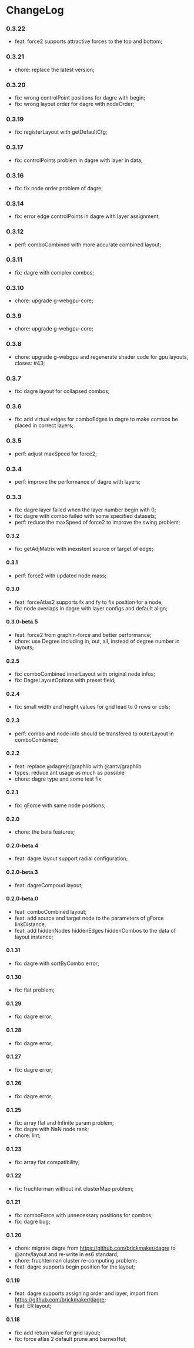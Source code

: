 # ChangeLog

### 0.3.22

- feat: force2 supports attractive forces to the top and bottom;

### 0.3.21

- chore: replace the latest version;

### 0.3.20

- fix: wrong controlPoint positions for dagre with begin;
- fix: wrong layout order for dagre with nodeOrder;

### 0.3.19

- fix: registerLayout with getDefaultCfg;

### 0.3.17

- fix: controlPoints problem in dagre with layer in data;

### 0.3.16

- fix: fix node order problem of dagre;

### 0.3.14

- fix: error edge controlPoints in dagre with layer assignment;

### 0.3.12

- perf: comboCombined with more accurate combined layout;

### 0.3.11

- fix: dagre with complex combos;

### 0.3.10

- chore: upgrade g-webgpu-core;

### 0.3.9

- chore: upgrade g-webgpu-core;

### 0.3.8

- chore: upgrade g-webgpu and regenerate shader code for gpu layouts, closes: #43;

### 0.3.7

- fix: dagre layout for collapsed combos;

### 0.3.6

- fix: add virtual edges for comboEdges in dagre to make combos be placed in correct layers;

### 0.3.5

- perf: adjust maxSpeed for force2;

### 0.3.4

- perf: improve the performance of dagre with layers;

### 0.3.3

- fix: dagre layer failed when the layer number begin with 0;
- fix: dagre with combo failed with some specified datasets;
- perf: reduce the maxSpeed of force2 to improve the swing problem;

#### 0.3.2

- fix: getAdjMatrix with inexistent source or target of edge;

#### 0.3.1

- perf: force2 with updated node mass;

#### 0.3.0

- feat: forceAtlas2 supports fx and fy to fix position for a node;
- fix: node overlaps in dagre with layer configs and default align;

#### 0.3.0-beta.5

- feat: force2 from graphin-force and better performance;
- chore: use Degree including in, out, all, instead of degree number in layouts;

#### 0.2.5

- fix: comboCombined innerLayout with original node infos;
- fix: DagreLayoutOptions with preset field;

#### 0.2.4

- fix: small width and height values for grid lead to 0 rows or cols;

#### 0.2.3

- perf: combo and node info should be transfered to outerLayout in comboCombined;

#### 0.2.2

- feat: replace @dagrejs/graphlib with @antv/graphlib
- types: reduce ant usage as much as possible
- chore: dagre type and some test fix

#### 0.2.1

- fix: gForce with same node positions;

#### 0.2.0

- chore: the beta features;

#### 0.2.0-beta.4

- feat: dagre layout support radial configuration;

#### 0.2.0-beta.3

- feat: dagreCompoud layout;

#### 0.2.0-beta.0

- feat: comboCombined layout;
- feat: add source and target node to the parameters of gForce linkDistance;
- feat: add hiddenNodes hiddenEdges hiddenCombos to the data of layout instance;

#### 0.1.31

- fix: dagre with sortByCombo error;

#### 0.1.30

- fix: flat problem;

#### 0.1.29

- fix: dagre error;

#### 0.1.28

- fix: dagre error;

#### 0.1.27

- fix: dagre error;

#### 0.1.26

- fix: dagre error;

#### 0.1.25

- fix: array flat and Infinite param problem;
- fix: dagre with NaN node rank;
- chore: lint;

#### 0.1.23

- fix: array flat compatibility;

#### 0.1.22

- fix: fruchterman without init clusterMap problem;

#### 0.1.21

- fix: comboForce with unnecessary positions for combos;
- fix: dagre bug;

#### 0.1.20

- chore: migrate dagre from https://github.com/brickmaker/dagre to @antv/layout and re-write in es6 standard;
- chore: fruchterman cluster re-computing problem;
- feat: dagre supports begin position for the layout;

#### 0.1.19

- feat: dagre supports assigning order and layer, import from https://github.com/brickmaker/dagre;
- feat: ER layout;

#### 0.1.18

- fix: add return value for grid layout;
- fix: force atlas 2 default prune and barnesHut;
